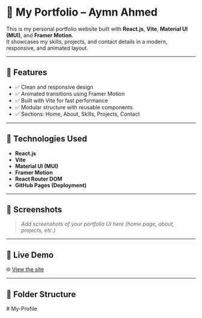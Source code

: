 # 💼 My Portfolio – Aymn Ahmed

This is my personal portfolio website built with **React.js**, **Vite**, **Material UI (MUI)**, and **Framer Motion**.  
It showcases my skills, projects, and contact details in a modern, responsive, and animated layout.

---

## 🚀 Features
- ✅ Clean and responsive design
- ✅ Animated transitions using Framer Motion
- ✅ Built with Vite for fast performance
- ✅ Modular structure with reusable components
- ✅ Sections: Home, About, Skills, Projects, Contact

---

## 🧰 Technologies Used
- **React.js**
- **Vite**
- **Material UI (MUI)**
- **Framer Motion**
- **React Router DOM**
- **GitHub Pages (Deployment)**

---

## 📸 Screenshots

> *Add screenshots of your portfolio UI here (home page, about, projects, etc.)*

---

## 🔗 Live Demo
🌐 [View the site](https://aymn-ahmed.github.io/my-portfolio/)

---

## 📁 Folder Structure

#   M y - P r o f i l e  
 